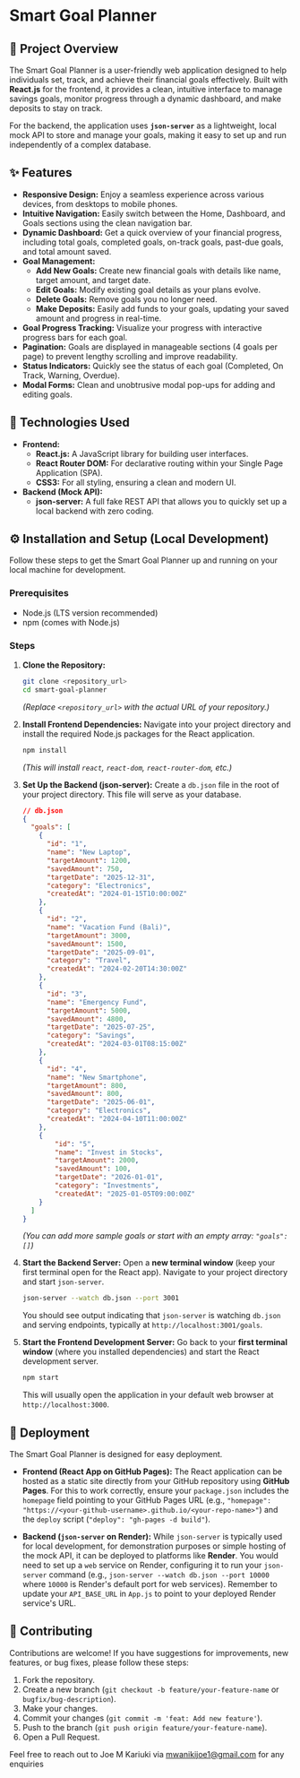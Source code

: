 # Smart Goal Planner

## 🎯 Project Overview

The Smart Goal Planner is a user-friendly web application designed to help individuals set, track, and achieve their financial goals effectively. Built with **React.js** for the frontend, it provides a clean, intuitive interface to manage savings goals, monitor progress through a dynamic dashboard, and make deposits to stay on track.

For the backend, the application uses **`json-server`** as a lightweight, local mock API to store and manage your goals, making it easy to set up and run independently of a complex database.

## ✨ Features

* **Responsive Design:** Enjoy a seamless experience across various devices, from desktops to mobile phones.
* **Intuitive Navigation:** Easily switch between the Home, Dashboard, and Goals sections using the clean navigation bar.
* **Dynamic Dashboard:** Get a quick overview of your financial progress, including total goals, completed goals, on-track goals, past-due goals, and total amount saved.
* **Goal Management:**
    * **Add New Goals:** Create new financial goals with details like name, target amount, and target date.
    * **Edit Goals:** Modify existing goal details as your plans evolve.
    * **Delete Goals:** Remove goals you no longer need.
    * **Make Deposits:** Easily add funds to your goals, updating your saved amount and progress in real-time.
* **Goal Progress Tracking:** Visualize your progress with interactive progress bars for each goal.
* **Pagination:** Goals are displayed in manageable sections (4 goals per page) to prevent lengthy scrolling and improve readability.
* **Status Indicators:** Quickly see the status of each goal (Completed, On Track, Warning, Overdue).
* **Modal Forms:** Clean and unobtrusive modal pop-ups for adding and editing goals.

## 🚀 Technologies Used

* **Frontend:**
    * **React.js:** A JavaScript library for building user interfaces.
    * **React Router DOM:** For declarative routing within your Single Page Application (SPA).
    * **CSS3:** For all styling, ensuring a clean and modern UI.
* **Backend (Mock API):**
    * **json-server:** A full fake REST API that allows you to quickly set up a local backend with zero coding.

## ⚙️ Installation and Setup (Local Development)

Follow these steps to get the Smart Goal Planner up and running on your local machine for development.

### Prerequisites

* Node.js (LTS version recommended)
* npm (comes with Node.js)

### Steps

1.  **Clone the Repository:**
    ```bash
    git clone <repository_url>
    cd smart-goal-planner
    ```
    *(Replace `<repository_url>` with the actual URL of your repository.)*

2.  **Install Frontend Dependencies:**
    Navigate into your project directory and install the required Node.js packages for the React application.
    ```bash
    npm install
    ```
    *(This will install `react`, `react-dom`, `react-router-dom`, etc.)*

3.  **Set Up the Backend (json-server):**
    Create a `db.json` file in the root of your project directory. This file will serve as your database.
    ```json
    // db.json
    {
      "goals": [
        {
          "id": "1",
          "name": "New Laptop",
          "targetAmount": 1200,
          "savedAmount": 750,
          "targetDate": "2025-12-31",
          "category": "Electronics",
          "createdAt": "2024-01-15T10:00:00Z"
        },
        {
          "id": "2",
          "name": "Vacation Fund (Bali)",
          "targetAmount": 3000,
          "savedAmount": 1500,
          "targetDate": "2025-09-01",
          "category": "Travel",
          "createdAt": "2024-02-20T14:30:00Z"
        },
        {
          "id": "3",
          "name": "Emergency Fund",
          "targetAmount": 5000,
          "savedAmount": 4800,
          "targetDate": "2025-07-25",
          "category": "Savings",
          "createdAt": "2024-03-01T08:15:00Z"
        },
        {
          "id": "4",
          "name": "New Smartphone",
          "targetAmount": 800,
          "savedAmount": 800,
          "targetDate": "2025-06-01",
          "category": "Electronics",
          "createdAt": "2024-04-10T11:00:00Z"
        },
        {
            "id": "5",
            "name": "Invest in Stocks",
            "targetAmount": 2000,
            "savedAmount": 100,
            "targetDate": "2026-01-01",
            "category": "Investments",
            "createdAt": "2025-01-05T09:00:00Z"
        }
      ]
    }
    ```
    *(You can add more sample goals or start with an empty array: `"goals": []`)*

4.  **Start the Backend Server:**
    Open a **new terminal window** (keep your first terminal open for the React app). Navigate to your project directory and start `json-server`.
    ```bash
    json-server --watch db.json --port 3001
    ```
    You should see output indicating that `json-server` is watching `db.json` and serving endpoints, typically at `http://localhost:3001/goals`.

5.  **Start the Frontend Development Server:**
    Go back to your **first terminal window** (where you installed dependencies) and start the React development server.
    ```bash
    npm start
    ```
    This will usually open the application in your default web browser at `http://localhost:3000`.

## 🚀 Deployment

The Smart Goal Planner is designed for easy deployment.

* **Frontend (React App on GitHub Pages):**
    The React application can be hosted as a static site directly from your GitHub repository using **GitHub Pages**. For this to work correctly, ensure your `package.json` includes the `homepage` field pointing to your GitHub Pages URL (e.g., `"homepage": "https://<your-github-username>.github.io/<your-repo-name>"`) and the `deploy` script (`"deploy": "gh-pages -d build"`).

* **Backend (`json-server` on Render):**
    While `json-server` is typically used for local development, for demonstration purposes or simple hosting of the mock API, it can be deployed to platforms like **Render**. You would need to set up a `web` service on Render, configuring it to run your `json-server` command (e.g., `json-server --watch db.json --port 10000` where `10000` is Render's default port for web services). Remember to update your `API_BASE_URL` in `App.js` to point to your deployed Render service's URL.

## 🤝 Contributing

Contributions are welcome! If you have suggestions for improvements, new features, or bug fixes, please follow these steps:

1.  Fork the repository.
2.  Create a new branch (`git checkout -b feature/your-feature-name` or `bugfix/bug-description`).
3.  Make your changes.
4.  Commit your changes (`git commit -m 'feat: Add new feature'`).
5.  Push to the branch (`git push origin feature/your-feature-name`).
6.  Open a Pull Request.

Feel free to reach out to Joe M Kariuki via mwanikijoe1@gmail.com for any enquiries